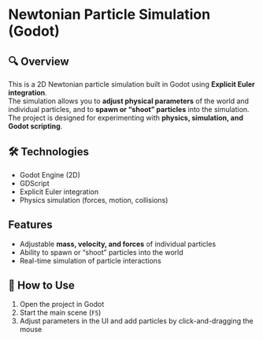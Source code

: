 # Newtonian Particle Simulation (Godot)

## 🔍 Overview
This is a 2D Newtonian particle simulation built in Godot using **Explicit Euler integration**.  
The simulation allows you to **adjust physical parameters** of the world and individual particles, and to **spawn or “shoot” particles** into the simulation.  
The project is designed for experimenting with **physics, simulation, and Godot scripting**.

## 🛠️ Technologies
- Godot Engine (2D)  
- GDScript  
- Explicit Euler integration  
- Physics simulation (forces, motion, collisions)  

## Features
- Adjustable **mass, velocity, and forces** of individual particles  
- Ability to spawn or “shoot” particles into the world  
- Real-time simulation of particle interactions  

## 🚀 How to Use
1. Open the project in Godot  
2. Start the main scene (`F5`)  
3. Adjust parameters in the UI and add particles by click-and-dragging the mouse
